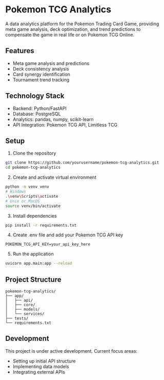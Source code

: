 # Pokemon TCG Analytics

A data analytics platform for the Pokemon Trading Card Game, providing meta game analysis, deck optimization, and trend predictions to compensate the game in real life or on Pokemon TCG Online.

## Features

- Meta game analysis and predictions
- Deck consistency analysis
- Card synergy identification
- Tournament trend tracking

## Technology Stack

- Backend: Python/FastAPI
- Database: PostgreSQL
- Analytics: pandas, numpy, scikit-learn
- API Integration: Pokemon TCG API, Limitless TCG

## Setup

1. Clone the repository
```bash
git clone https://github.com/yourusername/pokemon-tcg-analytics.git
cd pokemon-tcg-analytics
```

2. Create and activate virtual environment
```bash
python -m venv venv
# Windows
.\venv\Scripts\activate
# Unix or MacOS
source venv/bin/activate
```

3. Install dependencies
```bash
pip install -r requirements.txt
```

4. Create .env file and add your Pokemon TCG API key
```
POKEMON_TCG_API_KEY=your_api_key_here
```

5. Run the application
```bash
uvicorn app.main:app --reload
```

## Project Structure

```
pokemon-tcg-analytics/
├── app/
│   ├── api/
│   ├── core/
│   ├── models/
│   └── services/
├── tests/
└── requirements.txt
```

## Development

This project is under active development. Current focus areas:
- Setting up initial API structure
- Implementing data models
- Integrating external APIs
